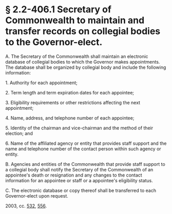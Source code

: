 # § 2.2-406.1 Secretary of Commonwealth to maintain and transfer records on collegial bodies to the Governor-elect.

<p>A. The Secretary of the Commonwealth shall maintain an electronic database of collegial bodies to which the Governor makes appointments. The database shall be organized by collegial body and include the following information:</p><p>1. Authority for each appointment;</p><p>2. Term length and term expiration dates for each appointee;</p><p>3. Eligibility requirements or other restrictions affecting the next appointment;</p><p>4. Name, address, and telephone number of each appointee;</p><p>5. Identity of the chairman and vice-chairman and the method of their election; and</p><p>6. Name of the affiliated agency or entity that provides staff support and the name and telephone number of the contact person within such agency or entity.</p><p>B. Agencies and entities of the Commonwealth that provide staff support to a collegial body shall notify the Secretary of the Commonwealth of an appointee's death or resignation and any changes to the contact information for an appointee or staff or a appointee's eligibility status.</p><p>C. The electronic database or copy thereof shall be transferred to each Governor-elect upon request.</p><p>2003, cc. <a href='http://lis.virginia.gov/cgi-bin/legp604.exe?031+ful+CHAP0532'>532</a>, <a href='http://lis.virginia.gov/cgi-bin/legp604.exe?031+ful+CHAP0556'>556</a>.</p>